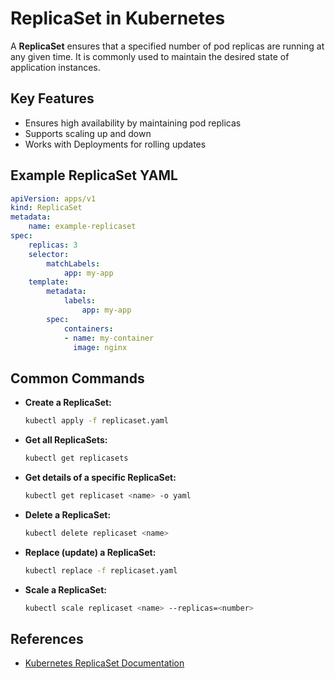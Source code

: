 # ReplicaSet in Kubernetes

A **ReplicaSet** ensures that a specified number of pod replicas are running at any given time. It is commonly used to maintain the desired state of application instances.

## Key Features

- Ensures high availability by maintaining pod replicas
- Supports scaling up and down
- Works with Deployments for rolling updates

## Example ReplicaSet YAML

```yaml
apiVersion: apps/v1
kind: ReplicaSet
metadata:
    name: example-replicaset
spec:
    replicas: 3
    selector:
        matchLabels:
            app: my-app
    template:
        metadata:
            labels:
                app: my-app
        spec:
            containers:
            - name: my-container
              image: nginx
```

## Common Commands

- **Create a ReplicaSet:**
    ```sh
    kubectl apply -f replicaset.yaml
    ```
- **Get all ReplicaSets:**
    ```sh
    kubectl get replicasets
    ```
- **Get details of a specific ReplicaSet:**
    ```sh
    kubectl get replicaset <name> -o yaml
    ```
- **Delete a ReplicaSet:**
    ```sh
    kubectl delete replicaset <name>
    ```
- **Replace (update) a ReplicaSet:**
    ```sh
    kubectl replace -f replicaset.yaml
    ```
- **Scale a ReplicaSet:**
    ```sh
    kubectl scale replicaset <name> --replicas=<number>
    ```

## References

- [Kubernetes ReplicaSet Documentation](https://kubernetes.io/docs/concepts/workloads/controllers/replicaset/)